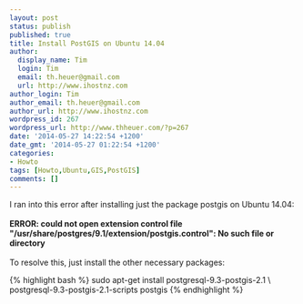 ```yaml
---
layout: post
status: publish
published: true
title: Install PostGIS on Ubuntu 14.04
author:
  display_name: Tim
  login: Tim
  email: th.heuer@gmail.com
  url: http://www.ihostnz.com
author_login: Tim
author_email: th.heuer@gmail.com
author_url: http://www.ihostnz.com
wordpress_id: 267
wordpress_url: http://www.thheuer.com/?p=267
date: '2014-05-27 14:22:54 +1200'
date_gmt: '2014-05-27 01:22:54 +1200'
categories:
- Howto
tags: [Howto,Ubuntu,GIS,PostGIS]
comments: []
---
```

<p>I ran into this error after installing just the package postgis on Ubuntu 14.04:<br />
<strong><br />
ERROR: could not open extension control file "/usr/share/postgres/9.1/extension/postgis.control": No such file or directory<br />
</strong>

<br />
To resolve this, just install the other necessary packages:</p>
{% highlight bash %}
sudo apt-get install postgresql-9.3-postgis-2.1 \
postgresql-9.3-postgis-2.1-scripts postgis
{% endhighlight %}
